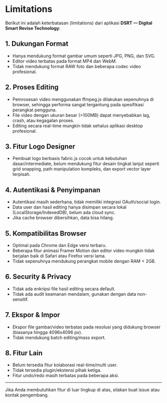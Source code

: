 # Limitations

Berikut ini adalah keterbatasan (limitations) dari aplikasi **DSRT — Digital Smart Revise Technology**:

## 1. Dukungan Format
- Hanya mendukung format gambar umum seperti JPG, PNG, dan SVG.
- Editor video terbatas pada format MP4 dan WebM.
- Tidak mendukung format RAW foto dan beberapa codec video profesional.

## 2. Proses Editing
- Pemrosesan video menggunakan ffmpeg.js dilakukan sepenuhnya di browser, sehingga performa sangat tergantung pada spesifikasi perangkat pengguna.
- File video dengan ukuran besar (>100MB) dapat menyebabkan lag, crash, atau kegagalan proses.
- Editing secara real-time mungkin tidak sehalus aplikasi desktop profesional.

## 3. Fitur Logo Designer
- Pembuat logo berbasis fabric.js cocok untuk kebutuhan dasar/intermediate, belum mendukung fitur desain tingkat lanjut seperti grid snapping, path manipulation kompleks, dan export vector layer terpisah.

## 4. Autentikasi & Penyimpanan
- Autentikasi masih sederhana, tidak memiliki integrasi OAuth/social login.
- Data user dan hasil editing hanya disimpan secara lokal (LocalStorage/IndexedDB), belum ada cloud sync.
- Jika cache browser dibersihkan, data bisa hilang.

## 5. Kompatibilitas Browser
- Optimal pada Chrome dan Edge versi terbaru.
- Beberapa fitur animasi Framer Motion dan editor video mungkin tidak berjalan baik di Safari atau Firefox versi lama.
- Tidak sepenuhnya mendukung perangkat mobile dengan RAM < 2GB.

## 6. Security & Privacy
- Tidak ada enkripsi file hasil editing secara default.
- Tidak ada audit keamanan mendalam, gunakan dengan data non-sensitif.

## 7. Ekspor & Impor
- Ekspor file gambar/video terbatas pada resolusi yang didukung browser (biasanya hingga 4096x4096 px).
- Tidak mendukung batch editing/mass export.

## 8. Fitur Lain
- Belum tersedia fitur kolaborasi real-time/multi user.
- Tidak tersedia plugin/ekstensi pihak ketiga.
- Fitur undo/redo masih terbatas pada beberapa aksi.

---

Jika Anda membutuhkan fitur di luar lingkup di atas, silakan buat issue atau kontak pengembang.
